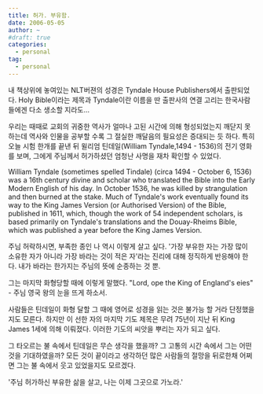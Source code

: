 ```yaml
---
title: 허가. 부유함.
date: 2006-05-05
author: ~
#draft: true
categories:
  - personal
tag:
  - personal
---
```




내 책상위에 놓여있는 NLT버젼의 성경은 Tyndale House Publishers에서 출판되었다. Holy Bible이라는 제목과 Tyndale이란 이름을 딴 출판사의 연결 고리는 한국사람들에겐 다소 생소할 지라도...

우리는 때때로 교회의 귀중한 역사가 얼마나 고된 시간에 의해 형성되었는지 깨닫지 못하는데 역사와 인물을 공부할 수록 그 절실한 깨달음의 필요성은 증대되는 듯 하다. 특히 오늘 시험 한개를 끝낸 뒤 윌리엄 틴데일(William Tyndale,1494 -  1536)의 전기 영화를 보며, 그에게 주님께서 허가하셨던 엄청난 사명을 재차 확인할 수 있었다. 



William Tyndale (sometimes spelled Tindale) (circa 1494 - October 6, 1536) was a 16th century divine and scholar who translated the Bible into the Early Modern English of his day. In October 1536, he was killed by strangulation and then burned at the stake. Much of Tyndale's work eventually found its way to the King James Version (or Authorised Version) of the Bible, published in 1611, which, though the work of 54 independent scholars, is based primarily on Tyndale's translations and the Douay-Rheims Bible, which was published a year before the King James Version.

주님 허락하시면, 부족한 종인 나 역시 이렇게 살고 싶다. '가장 부유한 자는 가장 많이 소유한 자가 아니라 가장 바라는 것이 적은 자'라는 진리에 대해 정직하게 반응해야 한다. 내가 바라는 한가지는 주님의 뜻에 순종하는 것 뿐.

그는 마지막 화형당할 때에 이렇게 말했다.
"Lord, ope the King of England's eies" - 주님 영국 왕의 눈을 뜨게 하소서.

사람들은 틴데일이 화형 달할 그 때에 영어로 성경을 읽는 것은 불가능 할 거라 단정했을지도 모른다. 하지만 이 선한 자의 마지막 기도 제목은 무려 75년이 지난 뒤 King James 1세에 의해 이뤄졌다. 이러한 기도의 씨앗을 뿌리는 자가 되고 싶다.

그 타오르는 불 속에서 틴데일은 무슨 생각을 했을까? 그 고통의 시간 속에서 그는 어떤 것을 기대하였을까? 모든 것이 끝이라고 생각하던 많은 사람들의 절망을 뒤로한채 어쩌면 그는 불 속에서 웃고 있었을지도 모르겠다.

'주님 허가하신 부유한 삶을 살고, 나는 이제 그곳으로 가노라.'


 






